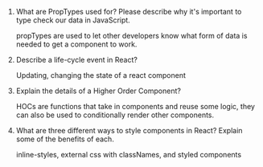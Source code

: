 1. What are PropTypes used for? Please describe why it's important to type check our data in JavaScript.

    propTypes are used to let other developers know what form of data is needed to get a component to work.

2. Describe a life-cycle event in React?

    Updating, changing the state of a react component

3. Explain the details of a Higher Order Component?

   HOCs are functions that take in components and reuse some logic, they can also be used to conditionally render other components.

4. What are three different ways to style components in React? Explain some of the benefits of each.

    inline-styles, external css with classNames, and styled components
